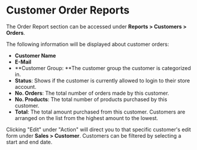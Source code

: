 Customer Order Reports
======================

The Order Report section can be accessed under **Reports > Customers > Orders**.

The following information will be displayed about customer orders:

- **Customer Name**
- **E-Mail**
- **Customer Group: **The customer group the customer is categorized in.
- **Status**: Shows if the customer is currently allowed to login to their store account.
- **No. Orders**: The total number of orders made by this customer.
- **No. Products**: The total number of products purchased by this customer.
- **Total**: The total amount purchased from this customer. Customers are arranged on the list from the highest amount to the lowest.

Clicking "Edit" under "Action" will direct you to that specific customer's edit form under **Sales > Customer**. Customers can be filtered by selecting a start and end date.